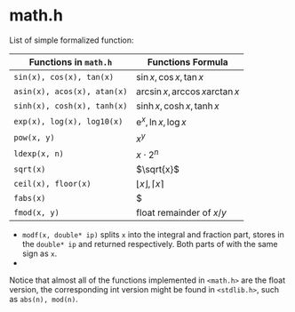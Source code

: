 # math.h

List of simple formalized function:

| Functions in `math.h`       | Functions Formula                    |
| --------------------------- | ------------------------------------ |
| `sin(x), cos(x), tan(x)`    | $\sin x, \cos x, \tan x$             |
| `asin(x), acos(x), atan(x)` | $\arcsin x, \arccos x \arctan x$     |
| `sinh(x), cosh(x), tanh(x)` | $\sinh x, \cosh x, \tanh x$          |
| `exp(x), log(x), log10(x)`  | $\text{e}^x, \ln x, \log x$          |
| `pow(x, y)`                 | $x^y$                                |
| `ldexp(x, n)`               | $x \cdot 2^n$                        |
| `sqrt(x)`                   | $\sqrt{x}$                           |
| `ceil(x), floor(x)`         | $\lfloor x \rfloor, \lceil x \rceil$ |
| `fabs(x)`                   | $|x|$                                |
| `fmod(x, y)`                | float remainder of $x/y$             |

- `modf(x, double* ip)` splits `x` into the integral and fraction part, stores in the `double* ip` and returned respectively. Both parts of with the same sign as `x`.
- 

Notice that almost all of the functions implemented in `<math.h>` are the float version, the corresponding int version might be found in `<stdlib.h>`, such as `abs(n), mod(n)`.

